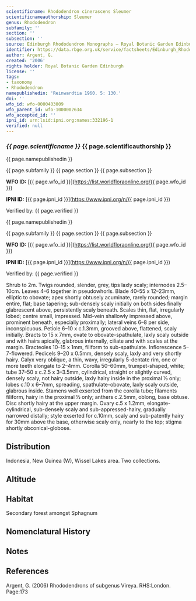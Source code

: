 ```yaml
---
scientificname: Rhododendron cinerascens Sleumer
scientificnameauthorship: Sleumer
genus: Rhododendron
subfamily: ''
section: ''
subsection: ''
source: Edinburgh Rhododendron Monographs – Royal Botanic Garden Edinburgh
identifier: https://data.rbge.org.uk/service/factsheets/Edinburgh_Rhododendron_Monographs.xhtml
author: Argent, G.
created: '2006'
rights holder: Royal Botanic Garden Edinburgh
license: ''
tags:
- taxonomy
- Rhododendron
namepublishedin: 'Reinwardtia 1960. 5: 130.'
doi: ''
wfo_id: wfo-0000403009
wfo_parent_id: wfo-1000002634
wfo_accepted_id: ''
ipni_id: urn:lsid:ipni.org:names:332196-1
verified: null
---
```

### _{{ page.scientificname }}_ {{ page.scientificauthorship }}
 {{ page.namepublishedin }}

{{ page.subfamily }} {{ page.section }} {{ page.subsection }}

**WFO ID:** [{{ page.wfo_id }}](https://list.worldfloraonline.org/{{ page.wfo_id }})

**IPNI ID:** [{{ page.ipni_id }}](https://www.ipni.org/n/{{ page.ipni_id }})

Verified by: {{ page.verified }}

 {{ page.namepublishedin }}

{{ page.subfamily }} {{ page.section }} {{ page.subsection }}

**WFO ID:** [{{ page.wfo_id }}](https://list.worldfloraonline.org/{{ page.wfo_id }})

**IPNI ID:** [{{ page.ipni_id }}](https://www.ipni.org/n/{{ page.ipni_id }})

Verified by: {{ page.verified }}



Shrub to 2m. Twigs rounded, slender, grey, tips laxly scaly; internodes 2.5–10cm. Leaves 4–6 together in pseudowhorls. Blade 40–55 x 12–23mm, elliptic to obovate; apex shortly obtusely acuminate, rarely rounded; margin entire, flat; base tapering; sub-densely scaly initially on both sides finally glabrescent above, persistently scaly beneath. Scales thin, flat, irregularly lobed; centre small, impressed. Mid-vein shallowly impressed above, prominent beneath, especially proximally; lateral veins 6–8 per side, inconspicuous. Petiole 6–10 x c.1.3mm, grooved above, flattened, scaly initially. Bracts to 15 x 7mm, ovate to obovate-spathulate, laxly scaly outside and with hairs apically, glabrous internally, ciliate and with scales at the margin. Bracteoles 10–15 x 1mm, filiform to sub-spathulate. Inflorescence 5–7-flowered. Pedicels 9–20 x 0.5mm, densely scaly, laxly and very shortly hairy. Calyx very oblique, a thin, wavy, irregularly 5-dentate rim, one or more teeth elongate to 2–4mm. Corolla 50–60mm, trumpet-shaped, white; tube 37–50 x c.2.5 x 3–3.5mm, cylindrical, straight or slightly curved, densely scaly, not hairy outside, laxly hairy inside in the proximal 1⁄3 only; lobes c.10 x 6–7mm, spreading, spathulate-obovate, laxly scaly outside, glabrous inside. Stamens well exserted from the corolla tube; filaments filiform, hairy in the proximal ½ only; anthers c.2.5mm, oblong, base obtuse. Disc shortly hairy at the upper margin. Ovary c.5 x 1.2mm, elongate-cylindrical, sub-densely scaly and sub-appressed-hairy, gradually narrowed distally; style exserted for c.10mm, scaly and sub-patently hairy for 30mm above the base, otherwise scaly only, nearly to the top; stigma shortly obconical-globose.

## Distribution
Indonesia, New Guinea (W), Wissel Lakes area. Two collections.

## Altitude


## Habitat
Secondary forest amongst Sphagnum

## Nomenclatural History

                       
## Notes


## References

Argent, G. (2006) Rhododendrons of subgenus Vireya. RHS:London. Page:173
